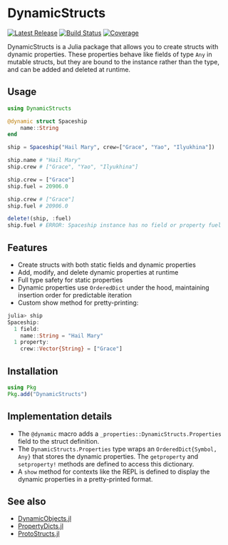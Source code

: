 # DynamicStructs

[![Latest Release](https://img.shields.io/github/release/AntonOresten/DynamicStructs.jl.svg)](https://github.com/AntonOresten/DynamicStructs.jl/releases/latest)
[![Build Status](https://github.com/AntonOresten/DynamicStructs.jl/actions/workflows/CI.yml/badge.svg?branch=main)](https://github.com/AntonOresten/DynamicStructs.jl/actions/workflows/CI.yml?query=branch%3Amain)
[![Coverage](https://codecov.io/gh/AntonOresten/DynamicStructs.jl/branch/main/graph/badge.svg)](https://codecov.io/gh/AntonOresten/DynamicStructs.jl)

DynamicStructs is a Julia package that allows you to create structs with dynamic properties. These properties behave like fields of type `Any` in mutable structs, but they are bound to the instance rather than the type, and can be added and deleted at runtime.

## Usage

```julia
using DynamicStructs

@dynamic struct Spaceship
    name::String
end

ship = Spaceship("Hail Mary", crew=["Grace", "Yao", "Ilyukhina"])

ship.name # "Hail Mary"
ship.crew # ["Grace", "Yao", "Ilyukhina"]

ship.crew = ["Grace"]
ship.fuel = 20906.0

ship.crew # ["Grace"]
ship.fuel # 20906.0

delete!(ship, :fuel)
ship.fuel # ERROR: Spaceship instance has no field or property fuel
```

## Features

- Create structs with both static fields and dynamic properties
- Add, modify, and delete dynamic properties at runtime
- Full type safety for static properties
- Dynamic properties use `OrderedDict` under the hood, maintaining insertion order for predictable iteration
- Custom show method for pretty-printing:

```julia
julia> ship
Spaceship:
  1 field:
    name::String = "Hail Mary"
  1 property:
    crew::Vector{String} = ["Grace"]
```

## Installation

```julia
using Pkg
Pkg.add("DynamicStructs")
```

## Implementation details

- The `@dynamic` macro adds a `_properties::DynamicStructs.Properties` field to the struct definition.
- The `DynamicStructs.Properties` type wraps an `OrderedDict{Symbol, Any}` that stores the dynamic properties. The `getproperty` and `setproperty!` methods are defined to access this dictionary.
- A `show` method for contexts like the REPL is defined to display the dynamic properties in a pretty-printed format.

## See also

- [DynamicObjects.jl](https://github.com/nsiccha/DynamicObjects.jl)
- [PropertyDicts.jl](https://github.com/JuliaCollections/PropertyDicts.jl)
- [ProtoStructs.jl](https://github.com/BeastyBlacksmith/ProtoStructs.jl)